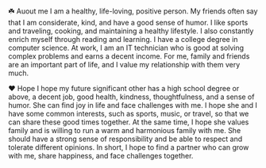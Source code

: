 ☘️ Auout me
I am a healthy, life-loving, positive person. My friends often say that I am considerate, kind, and have a good sense of humor. 
I like sports and traveling, cooking, and maintaining a healthy lifestyle. I also constantly enrich myself through reading and learning.
I have a college degree in computer science. At work, I am an IT technician who is good at solving complex problems and earns a decent income. 
For me, family and friends are an important part of life, and I value my relationship with them very much.

❤️ Hope
I hope my future significant other has a high school degree or above, a decent job, good health, kindness, thoughtfulness, and a sense of humor. She can find joy in life and face challenges with me. 
I hope she and I have some common interests, such as sports, music, or travel, so that we can share these good times together. 
At the same time, I hope she values ​​family and is willing to run a warm and harmonious family with me. She should have a strong sense of responsibility and be able to respect and tolerate different opinions. 
In short, I hope to find a partner who can grow with me, share happiness, and face challenges together.
